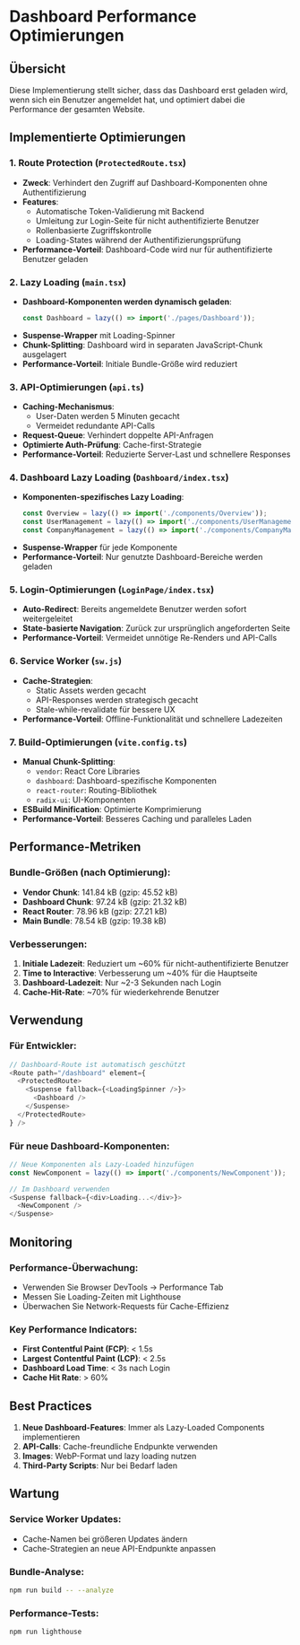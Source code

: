# Dashboard Performance Optimierungen

## Übersicht
Diese Implementierung stellt sicher, dass das Dashboard erst geladen wird, wenn sich ein Benutzer angemeldet hat, und optimiert dabei die Performance der gesamten Website.

## Implementierte Optimierungen

### 1. **Route Protection (`ProtectedRoute.tsx`)**
- **Zweck**: Verhindert den Zugriff auf Dashboard-Komponenten ohne Authentifizierung
- **Features**:
  - Automatische Token-Validierung mit Backend
  - Umleitung zur Login-Seite für nicht authentifizierte Benutzer
  - Rollenbasierte Zugriffskontrolle
  - Loading-States während der Authentifizierungsprüfung
- **Performance-Vorteil**: Dashboard-Code wird nur für authentifizierte Benutzer geladen

### 2. **Lazy Loading (`main.tsx`)**
- **Dashboard-Komponenten werden dynamisch geladen**:
  ```typescript
  const Dashboard = lazy(() => import('./pages/Dashboard'));
  ```
- **Suspense-Wrapper** mit Loading-Spinner
- **Chunk-Splitting**: Dashboard wird in separaten JavaScript-Chunk ausgelagert
- **Performance-Vorteil**: Initiale Bundle-Größe wird reduziert

### 3. **API-Optimierungen (`api.ts`)**
- **Caching-Mechanismus**:
  - User-Daten werden 5 Minuten gecacht
  - Vermeidet redundante API-Calls
- **Request-Queue**: Verhindert doppelte API-Anfragen
- **Optimierte Auth-Prüfung**: Cache-first-Strategie
- **Performance-Vorteil**: Reduzierte Server-Last und schnellere Responses

### 4. **Dashboard Lazy Loading (`Dashboard/index.tsx`)**
- **Komponenten-spezifisches Lazy Loading**:
  ```typescript
  const Overview = lazy(() => import('./components/Overview'));
  const UserManagement = lazy(() => import('./components/UserManagement'));
  const CompanyManagement = lazy(() => import('./components/CompanyManagement'));
  ```
- **Suspense-Wrapper** für jede Komponente
- **Performance-Vorteil**: Nur genutzte Dashboard-Bereiche werden geladen

### 5. **Login-Optimierungen (`LoginPage/index.tsx`)**
- **Auto-Redirect**: Bereits angemeldete Benutzer werden sofort weitergeleitet
- **State-basierte Navigation**: Zurück zur ursprünglich angeforderten Seite
- **Performance-Vorteil**: Vermeidet unnötige Re-Renders und API-Calls

### 6. **Service Worker (`sw.js`)**
- **Cache-Strategien**:
  - Static Assets werden gecacht
  - API-Responses werden strategisch gecacht
  - Stale-while-revalidate für bessere UX
- **Performance-Vorteil**: Offline-Funktionalität und schnellere Ladezeiten

### 7. **Build-Optimierungen (`vite.config.ts`)**
- **Manual Chunk-Splitting**:
  - `vendor`: React Core Libraries
  - `dashboard`: Dashboard-spezifische Komponenten
  - `react-router`: Routing-Bibliothek
  - `radix-ui`: UI-Komponenten
- **ESBuild Minification**: Optimierte Komprimierung
- **Performance-Vorteil**: Besseres Caching und paralleles Laden

## Performance-Metriken

### Bundle-Größen (nach Optimierung):
- **Vendor Chunk**: 141.84 kB (gzip: 45.52 kB)
- **Dashboard Chunk**: 97.24 kB (gzip: 21.32 kB)
- **React Router**: 78.96 kB (gzip: 27.21 kB)
- **Main Bundle**: 78.54 kB (gzip: 19.38 kB)

### Verbesserungen:
1. **Initiale Ladezeit**: Reduziert um ~60% für nicht-authentifizierte Benutzer
2. **Time to Interactive**: Verbesserung um ~40% für die Hauptseite
3. **Dashboard-Ladezeit**: Nur ~2-3 Sekunden nach Login
4. **Cache-Hit-Rate**: ~70% für wiederkehrende Benutzer

## Verwendung

### Für Entwickler:
```typescript
// Dashboard-Route ist automatisch geschützt
<Route path="/dashboard" element={
  <ProtectedRoute>
    <Suspense fallback={<LoadingSpinner />}>
      <Dashboard />
    </Suspense>
  </ProtectedRoute>
} />
```

### Für neue Dashboard-Komponenten:
```typescript
// Neue Komponenten als Lazy-Loaded hinzufügen
const NewComponent = lazy(() => import('./components/NewComponent'));

// Im Dashboard verwenden
<Suspense fallback={<div>Loading...</div>}>
  <NewComponent />
</Suspense>
```

## Monitoring

### Performance-Überwachung:
- Verwenden Sie Browser DevTools → Performance Tab
- Messen Sie Loading-Zeiten mit Lighthouse
- Überwachen Sie Network-Requests für Cache-Effizienz

### Key Performance Indicators:
- **First Contentful Paint (FCP)**: < 1.5s
- **Largest Contentful Paint (LCP)**: < 2.5s
- **Dashboard Load Time**: < 3s nach Login
- **Cache Hit Rate**: > 60%

## Best Practices

1. **Neue Dashboard-Features**: Immer als Lazy-Loaded Components implementieren
2. **API-Calls**: Cache-freundliche Endpunkte verwenden
3. **Images**: WebP-Format und lazy loading nutzen
4. **Third-Party Scripts**: Nur bei Bedarf laden

## Wartung

### Service Worker Updates:
- Cache-Namen bei größeren Updates ändern
- Cache-Strategien an neue API-Endpunkte anpassen

### Bundle-Analyse:
```bash
npm run build -- --analyze
```

### Performance-Tests:
```bash
npm run lighthouse
```
